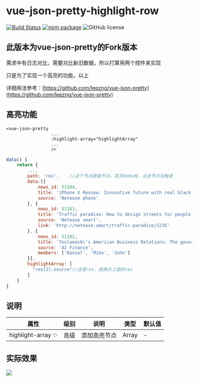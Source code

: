 # vue-json-pretty-highlight-row

[![Build Status](https://travis-ci.org/leezng/vue-json-pretty.svg?branch=master)](https://travis-ci.org/leezng/vue-json-pretty)
[![npm package](https://img.shields.io/npm/v/vue-json-pretty.svg)](https://www.npmjs.org/package/vue-json-pretty)
![GitHub license](https://img.shields.io/badge/license-MIT-blue.svg)

## 此版本为vue-json-pretty的Fork版本

需求中有日志对比，需要对比新旧数据，所以打算用两个控件来实现

只是为了实现一个高亮的功能，以上

详细用法参考：[https://github.com/leezng/vue-json-pretty](https://github.com/leezng/vue-json-pretty)

## 高亮功能

```vue
<vue-json-pretty
                 ...
                 :highlight-array="highlightArray"
                 ...
                 />
```

```js
data() {
    return {
        ...,
        path: 'res',	//这个节点是根节点，官方Demo有，点击节点会触发
        data:[{
            news_id: 51184,
            title: 'iPhone X Review: Innovative future with real black technology',
            source: 'Netease phone'
        }, {
            news_id: 51183,
            title: 'Traffic paradise: How to design streets for people and unmanned vehicles in the future?',
            source: 'Netease smart',
            link: 'http://netease.smart/traffic-paradise/1235'
        }, {
            news_id: 51182,
            title: 'Teslamask\'s American Business Relations: The government does not pay billions to build factories',
            source: 'AI Finance',
            members: ['Daniel', 'Mike', 'John']
    	}],
		highlightArray: [
          "res[2].source"//这里res，就表示上面的res
        ]
	}
}
```

## 说明

| 属性              | 级别 | 说明         | 类型  | 默认值 |
| ----------------- | ---- | ------------ | ----- | ------ |
| highlight-array ✨ | 高级 | 添加高亮节点 | Array | -      |

## 实际效果

![](./md-image/chrome_Ne1QTle0M1.png)

